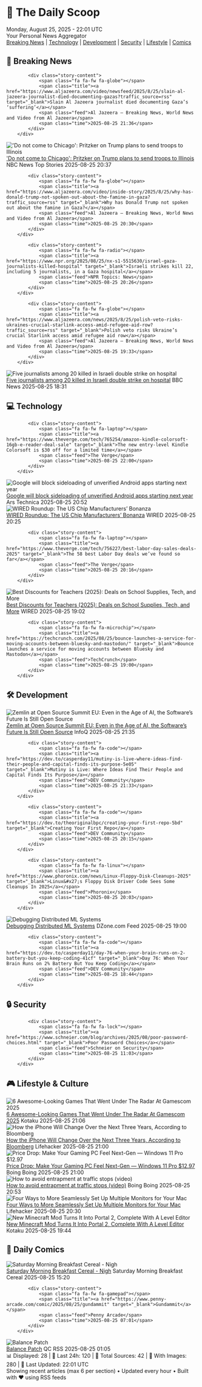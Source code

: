 <!-- Processing 54 RSS feeds at 2025-08-25 22:01:46 UTC -->
<!-- Processing: Poorly Drawn Lines -->
<!-- Processing: Garfield -->
<!-- Processing: Questionable Content -->
<!-- Processing: Girl Genius -->
<!-- Processing: Dinosaur Comics -->
<!-- Processing: CNN Top Stories -->
<!-- Processing: Al Jazeera Breaking News -->
<!-- Processing: Associated Press Breaking -->
<!-- Processing: TechCrunch -->
<!-- Processing: The Verge -->
<!-- Processing: Ars Technica -->
<!-- Processing: Slashdot -->
<!-- Processing: Dev.to -->
<!-- Processing: StackOverflow Blog -->
<!-- Processing: Phoronix Linux News -->
<!-- Processing: OMG! Ubuntu -->
<!-- Processing: GitHub Blog -->
<!-- Processing: GitLab Blog -->
<!-- Processing: InfoQ -->
<!-- Processing: Martin Fowler -->
<!-- Processing: The Pragmatic Engineer -->
<!-- Processing: Lifehacker -->
<!-- Processing: Kotaku -->
<!-- Processing: Boing Boing -->
<!-- Processing: Krebs on Security -->
<!-- Processing: Schneier on Security -->
<!-- Generated 10 new posts out of 26 feeds processed -->
<div class="newspaper-header">
    <h1 class="newspaper-title">📰 The Daily Scoop</h1>
    <div class="newspaper-date">Monday, August 25, 2025 - 22:01 UTC</div>
    <div class="newspaper-subtitle">Your Personal News Aggregator</div>
</div>

<div class="newspaper-nav">
    <a href="#breaking">Breaking News</a> |
    <a href="#tech">Technology</a> |
    <a href="#dev">Development</a> |
    <a href="#security">Security</a> |
    <a href="#lifestyle">Lifestyle</a> |
    <a href="#webcomics">Comics</a>
</div>

<div class="news-section breaking-news" id="breaking">
<h2 class="section-header">🚨 Breaking News</h2>
<div class="stories-container">
<div class="story">
            
            <div class="story-content">
                <span class="fa fa-fw fa-globe"></span>
                <span class="title"><a href="https://www.aljazeera.com/video/newsfeed/2025/8/25/slain-al-jazeera-journalist-died-documenting-gazas?traffic_source=rss" target="_blank">Slain Al Jazeera journalist died documenting Gaza’s ‘suffering’</a></span>
                <span class="feed">Al Jazeera – Breaking News, World News and Video from Al Jazeera</span>
                <span class="time">2025-08-25 21:36</span>
            </div>
        </div>
<div class="story">
            <img src="https://media-cldnry.s-nbcnews.com/image/upload/t_fit_1500w/mpx/2704722219/2025_08/1756154237858_f_mo_dc_pritzker_chicago_trump_250825_1920x1080-wyngr4.jpg" alt="&#x27;Do not come to Chicago&#x27;: Pritzker on Trump plans to send troops to Illinois" class="story-image" loading="lazy" onerror="this.style.display='none'">
            <div class="story-content">
                <span class="fa fa-fw fa-broadcast-tower"></span>
                <span class="title"><a href="https://www.nbcnews.com/video/illinois-gov-pritzker-warns-trump-not-to-send-troops-to-chicago-245738565963" target="_blank">&#x27;Do not come to Chicago&#x27;: Pritzker on Trump plans to send troops to Illinois</a></span>
                <span class="feed">NBC News Top Stories</span>
                <span class="time">2025-08-25 20:37</span>
            </div>
        </div>
<div class="story">
            
            <div class="story-content">
                <span class="fa fa-fw fa-globe"></span>
                <span class="title"><a href="https://www.aljazeera.com/video/inside-story/2025/8/25/why-has-donald-trump-not-spoken-out-about-the-famine-in-gaza?traffic_source=rss" target="_blank">Why has Donald Trump not spoken out about the famine in Gaza?</a></span>
                <span class="feed">Al Jazeera – Breaking News, World News and Video from Al Jazeera</span>
                <span class="time">2025-08-25 20:30</span>
            </div>
        </div>
<div class="story">
            
            <div class="story-content">
                <span class="fa fa-fw fa-radio"></span>
                <span class="title"><a href="https://www.npr.org/2025/08/25/nx-s1-5515630/israel-gaza-journalists-killed-hospital" target="_blank">Israeli strikes kill 22, including 5 journalists, in a Gaza hospital</a></span>
                <span class="feed">NPR Topics: News</span>
                <span class="time">2025-08-25 20:26</span>
            </div>
        </div>
<div class="story">
            
            <div class="story-content">
                <span class="fa fa-fw fa-globe"></span>
                <span class="title"><a href="https://www.aljazeera.com/news/2025/8/25/polish-veto-risks-ukraines-crucial-starlink-access-amid-refugee-aid-row?traffic_source=rss" target="_blank">Polish veto risks Ukraine’s crucial Starlink access amid refugee aid row</a></span>
                <span class="feed">Al Jazeera – Breaking News, World News and Video from Al Jazeera</span>
                <span class="time">2025-08-25 19:33</span>
            </div>
        </div>
<div class="story">
            <img src="https://ichef.bbci.co.uk/ace/standard/240/cpsprodpb/68e6/live/14296ba0-81e8-11f0-a34f-318be3fb0481.jpg" alt="Five journalists among 20 killed in Israeli double strike on hospital" class="story-image" loading="lazy" onerror="this.style.display='none'">
            <div class="story-content">
                <span class="fa fa-fw fa-earth-americas"></span>
                <span class="title"><a href="https://www.bbc.com/news/articles/cp89rp48246o?at_medium=RSS&at_campaign=rss" target="_blank">Five journalists among 20 killed in Israeli double strike on hospital</a></span>
                <span class="feed">BBC News</span>
                <span class="time">2025-08-25 18:31</span>
            </div>
        </div>
</div>
</div>
<div class="news-section tech-news" id="tech">
<h2 class="section-header">💻 Technology</h2>
<div class="stories-container">
<div class="story">
            
            <div class="story-content">
                <span class="fa fa-fw fa-laptop"></span>
                <span class="title"><a href="https://www.theverge.com/tech/765254/amazon-kindle-colorsoft-16gb-e-reader-deal-sale" target="_blank">The new entry-level Kindle Colorsoft is $30 off for a limited time</a></span>
                <span class="feed">The Verge</span>
                <span class="time">2025-08-25 22:00</span>
            </div>
        </div>
<div class="story">
            <img src="https://cdn.arstechnica.net/wp-content/uploads/2025/07/Android-statue-500x500.jpg" alt="Google will block sideloading of unverified Android apps starting next year" class="story-image" loading="lazy" onerror="this.style.display='none'">
            <div class="story-content">
                <span class="fa fa-fw fa-cog"></span>
                <span class="title"><a href="https://arstechnica.com/gadgets/2025/08/google-will-block-sideloading-of-unverified-android-apps-starting-next-year/" target="_blank">Google will block sideloading of unverified Android apps starting next year</a></span>
                <span class="feed">Ars Technica</span>
                <span class="time">2025-08-25 20:52</span>
            </div>
        </div>
<div class="story">
            <img src="https://media.wired.com/photos/68a7a538e548f80c7e2294cf/master/pass/Uncanny-Valley-WIRED-Recap-Chip-Deals-Business-2215609714.jpg" alt="WIRED Roundup: The US Chip Manufacturers’ Bonanza" class="story-image" loading="lazy" onerror="this.style.display='none'">
            <div class="story-content">
                <span class="fa fa-fw fa-bolt"></span>
                <span class="title"><a href="https://www.wired.com/story/uncannny-valley-wired-roundup-us-chip-manufacturers-bonanza/" target="_blank">WIRED Roundup: The US Chip Manufacturers’ Bonanza</a></span>
                <span class="feed">WIRED</span>
                <span class="time">2025-08-25 20:25</span>
            </div>
        </div>
<div class="story">
            
            <div class="story-content">
                <span class="fa fa-fw fa-laptop"></span>
                <span class="title"><a href="https://www.theverge.com/tech/756227/best-labor-day-sales-deals-2025" target="_blank">The 58 best Labor Day deals we’ve found so far</a></span>
                <span class="feed">The Verge</span>
                <span class="time">2025-08-25 20:16</span>
            </div>
        </div>
<div class="story">
            <img src="https://media.wired.com/photos/66b646c6b2cedabe96708bc3/master/pass/Sale-tags-discount-green-orange-GettyImages-1349824744-Hector-Roqueta-Rivero-(cropped).jpg" alt="Best Discounts for Teachers (2025): Deals on School Supplies, Tech, and More" class="story-image" loading="lazy" onerror="this.style.display='none'">
            <div class="story-content">
                <span class="fa fa-fw fa-bolt"></span>
                <span class="title"><a href="https://www.wired.com/story/best-teacher-discounts/" target="_blank">Best Discounts for Teachers (2025): Deals on School Supplies, Tech, and More</a></span>
                <span class="feed">WIRED</span>
                <span class="time">2025-08-25 19:02</span>
            </div>
        </div>
<div class="story">
            
            <div class="story-content">
                <span class="fa fa-fw fa-microchip"></span>
                <span class="title"><a href="https://techcrunch.com/2025/08/25/bounce-launches-a-service-for-moving-accounts-between-bluesky-and-mastodon/" target="_blank">Bounce launches a service for moving accounts between Bluesky and Mastodon</a></span>
                <span class="feed">TechCrunch</span>
                <span class="time">2025-08-25 19:00</span>
            </div>
        </div>
</div>
</div>
<div class="news-section dev-news" id="dev">
<h2 class="section-header">🛠️ Development</h2>
<div class="stories-container">
<div class="story">
            <img src="https://res.infoq.com/news/2025/08/open-source-ai/en/headerimage/header+%283%29-1756148185728.jpg" alt="Zemlin at Open Source Summit EU: Even in the Age of AI, the Software’s Future Is Still Open Source" class="story-image" loading="lazy" onerror="this.style.display='none'">
            <div class="story-content">
                <span class="fa fa-fw fa-info-circle"></span>
                <span class="title"><a href="https://www.infoq.com/news/2025/08/open-source-ai/?utm_campaign=infoq_content&utm_source=infoq&utm_medium=feed&utm_term=global" target="_blank">Zemlin at Open Source Summit EU: Even in the Age of AI, the Software’s Future Is Still Open Source</a></span>
                <span class="feed">InfoQ</span>
                <span class="time">2025-08-25 21:35</span>
            </div>
        </div>
<div class="story">
            
            <div class="story-content">
                <span class="fa fa-fw fa-code"></span>
                <span class="title"><a href="https://dev.to/casperday11/mutiny-is-live-where-ideas-find-their-people-and-capital-finds-its-purpose-5e05" target="_blank">Mutiny is Live: Where Ideas Find Their People and Capital Finds Its Purpose</a></span>
                <span class="feed">DEV Community</span>
                <span class="time">2025-08-25 21:33</span>
            </div>
        </div>
<div class="story">
            
            <div class="story-content">
                <span class="fa fa-fw fa-code"></span>
                <span class="title"><a href="https://dev.to/theoriginalbpc/creating-your-first-repo-5bd" target="_blank">Creating Your First Repo</a></span>
                <span class="feed">DEV Community</span>
                <span class="time">2025-08-25 20:15</span>
            </div>
        </div>
<div class="story">
            
            <div class="story-content">
                <span class="fa fa-fw fa-linux"></span>
                <span class="title"><a href="https://www.phoronix.com/news/Linux-Floppy-Disk-Cleanups-2025" target="_blank">Linux&#x27;s Floppy Disk Driver Code Sees Some Cleanups In 2025</a></span>
                <span class="feed">Phoronix</span>
                <span class="time">2025-08-25 20:03</span>
            </div>
        </div>
<div class="story">
            <img src="https://dz2cdn1.dzone.com/thumbnail?fid=18582536&w=600" alt="Debugging Distributed ML Systems" class="story-image" loading="lazy" onerror="this.style.display='none'">
            <div class="story-content">
                <span class="fa fa-fw fa-newspaper"></span>
                <span class="title"><a href="https://dzone.com/articles/ml-categorization-bug-tracing-jaeger" target="_blank">Debugging Distributed ML Systems</a></span>
                <span class="feed">DZone.com Feed</span>
                <span class="time">2025-08-25 19:00</span>
            </div>
        </div>
<div class="story">
            
            <div class="story-content">
                <span class="fa fa-fw fa-code"></span>
                <span class="title"><a href="https://dev.to/casperday11/day-76-when-your-brain-runs-on-2-battery-but-you-keep-coding-41cf" target="_blank">Day 76: When Your Brain Runs on 2% Battery But You Keep Coding</a></span>
                <span class="feed">DEV Community</span>
                <span class="time">2025-08-25 18:44</span>
            </div>
        </div>
</div>
</div>
<div class="news-section security-news" id="security">
<h2 class="section-header">🔒 Security</h2>
<div class="stories-container">
<div class="story">
            
            <div class="story-content">
                <span class="fa fa-fw fa-lock"></span>
                <span class="title"><a href="https://www.schneier.com/blog/archives/2025/08/poor-password-choices.html" target="_blank">Poor Password Choices</a></span>
                <span class="feed">Schneier on Security</span>
                <span class="time">2025-08-25 11:03</span>
            </div>
        </div>
</div>
</div>
<div class="news-section lifestyle-news" id="lifestyle">
<h2 class="section-header">🎮 Lifestyle & Culture</h2>
<div class="stories-container">
<div class="story">
            <img src="https://kotaku.com/app/uploads/2025/08/Gamescome.jpg" alt="6 Awesome-Looking Games That Went Under The Radar At Gamescom 2025" class="story-image" loading="lazy" onerror="this.style.display='none'">
            <div class="story-content">
                <span class="fa fa-fw fa-gamepad"></span>
                <span class="title"><a href="https://kotaku.com/gamescom-2025-trailers-cozy-sim-jrpg-soulslike-roguelite-2000620078" target="_blank">6 Awesome-Looking Games That Went Under The Radar At Gamescom 2025</a></span>
                <span class="feed">Kotaku</span>
                <span class="time">2025-08-25 21:06</span>
            </div>
        </div>
<div class="story">
            <img src="https://lifehacker.com/imagery/articles/01K3H97X40NZT5VXCZFV68FXEB/hero-image.jpg" alt="How the iPhone Will Change Over the Next Three Years, According to Bloomberg" class="story-image" loading="lazy" onerror="this.style.display='none'">
            <div class="story-content">
                <span class="fa fa-fw fa-life-ring"></span>
                <span class="title"><a href="https://lifehacker.com/tech/apples-three-year-product-roadmap-according-to-bloomberg?utm_medium=RSS" target="_blank">How the iPhone Will Change Over the Next Three Years, According to Bloomberg</a></span>
                <span class="feed">Lifehacker</span>
                <span class="time">2025-08-25 21:00</span>
            </div>
        </div>
<div class="story">
            <img src="https://i0.wp.com/boingboing.net/wp-content/uploads/2025/08/Microsoft-Windows-11-Pro-2.jpg?fit=1200%2C800&amp;quality=60&amp;ssl=1" alt="Price Drop: Make Your Gaming PC Feel Next-Gen — Windows 11 Pro $12.97" class="story-image" loading="lazy" onerror="this.style.display='none'">
            <div class="story-content">
                <span class="fa fa-fw fa-arrow-right"></span>
                <span class="title"><a href="https://boingboing.net/2025/08/25/price-drop-make-your-gaming-pc-feel-next-gen-windows-11-pro-12-97.html" target="_blank">Price Drop: Make Your Gaming PC Feel Next-Gen — Windows 11 Pro $12.97</a></span>
                <span class="feed">Boing Boing</span>
                <span class="time">2025-08-25 21:00</span>
            </div>
        </div>
<div class="story">
            <img src="https://i0.wp.com/boingboing.net/wp-content/uploads/2025/01/Houston-police-e1756155126656.jpeg?fit=768%2C512&amp;quality=60&amp;ssl=1" alt="How to avoid entrapment at traffic stops (video)" class="story-image" loading="lazy" onerror="this.style.display='none'">
            <div class="story-content">
                <span class="fa fa-fw fa-arrow-right"></span>
                <span class="title"><a href="https://boingboing.net/2025/08/25/how-to-avoid-entrapment-at-traffic-stops-video.html" target="_blank">How to avoid entrapment at traffic stops (video)</a></span>
                <span class="feed">Boing Boing</span>
                <span class="time">2025-08-25 20:53</span>
            </div>
        </div>
<div class="story">
            <img src="https://lifehacker.com/imagery/articles/01K3HBR00TM08XY92MMNRWT3B9/hero-image.png" alt="Four Ways to More Seamlessly Set Up Multiple Monitors for Your Mac" class="story-image" loading="lazy" onerror="this.style.display='none'">
            <div class="story-content">
                <span class="fa fa-fw fa-life-ring"></span>
                <span class="title"><a href="https://lifehacker.com/tech/how-to-set-up-multiple-monitors-on-mac?utm_medium=RSS" target="_blank">Four Ways to More Seamlessly Set Up Multiple Monitors for Your Mac</a></span>
                <span class="feed">Lifehacker</span>
                <span class="time">2025-08-25 20:30</span>
            </div>
        </div>
<div class="story">
            <img src="https://kotaku.com/app/uploads/2025/08/minecrapofrt.jpg" alt="New Minecraft Mod Turns It Into Portal 2, Complete With A Level Editor" class="story-image" loading="lazy" onerror="this.style.display='none'">
            <div class="story-content">
                <span class="fa fa-fw fa-gamepad"></span>
                <span class="title"><a href="https://kotaku.com/portal-2-minecraft-java-edition-mod-valve-pc-remake-2000620054" target="_blank">New Minecraft Mod Turns It Into Portal 2, Complete With A Level Editor</a></span>
                <span class="feed">Kotaku</span>
                <span class="time">2025-08-25 19:44</span>
            </div>
        </div>
</div>
</div>
<div class="news-section webcomics-section" id="webcomics">
<h2 class="section-header">🎨 Daily Comics</h2>
<div class="stories-container">
<div class="story">
            <img src="https://www.smbc-comics.com/comics/1755734265-20250825.png" alt="Saturday Morning Breakfast Cereal - Nigh" class="story-image" loading="lazy" onerror="this.style.display='none'">
            <div class="story-content">
                <span class="fa fa-fw fa-smile"></span>
                <span class="title"><a href="https://www.smbc-comics.com/comic/nigh" target="_blank">Saturday Morning Breakfast Cereal - Nigh</a></span>
                <span class="feed">Saturday Morning Breakfast Cereal</span>
                <span class="time">2025-08-25 15:20</span>
            </div>
        </div>
<div class="story">
            
            <div class="story-content">
                <span class="fa fa-fw fa-gamepad"></span>
                <span class="title"><a href="https://www.penny-arcade.com/comic/2025/08/25/gundammit" target="_blank">Gundammit</a></span>
                <span class="feed">Penny Arcade</span>
                <span class="time">2025-08-25 07:01</span>
            </div>
        </div>
<div class="story">
            <img src="http://www.questionablecontent.net/comics/5642.png" alt="Balance Patch" class="story-image" loading="lazy" onerror="this.style.display='none'">
            <div class="story-content">
                <span class="fa fa-fw fa-music"></span>
                <span class="title"><a href="http://questionablecontent.net/view.php?comic=5642" target="_blank">Balance Patch</a></span>
                <span class="feed">QC RSS</span>
                <span class="time">2025-08-25 01:05</span>
            </div>
        </div>
</div>
</div>

<div class="newspaper-footer">
    <div class="stats">
        📊 Displayed: 28 | 📅 Last 24h: 120 | 📡 Total Sources: 42 | 📸 With Images: 280 |
        🔄 Last Updated: 22:01 UTC
    </div>
    <div class="footer-note">
        Showing recent articles (max 6 per section) • Updated every hour • Built with ❤️ using RSS feeds
    </div>
</div>
